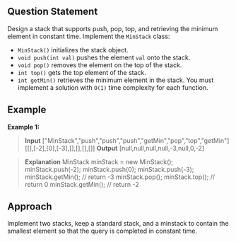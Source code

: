 ## Question Statement
Design a stack that supports push, pop, top, and retrieving the minimum element in constant time.
Implement the `MinStack` class:
- `MinStack()` initializes the stack object.
- `void push(int val)` pushes the element `val` onto the stack.
- `void pop()` removes the element on the top of the stack.
- `int top()` gets the top element of the stack.
- `int getMin()` retrieves the minimum element in the stack.
You must implement a solution with `O(1)` time complexity for each function.
## Example
**Example 1:**
>**Input**
>\["MinStack","push","push","push","getMin","pop","top","getMin"]
>\[[],\[-2],\[0],\[-3],[],[],[],[]]
>**Output**
>\[null,null,null,null,-3,null,0,-2]

>**Explanation**
>MinStack minStack = new MinStack();
>minStack.push(-2);
>minStack.push(0);
>minStack.push(-3);
>minStack.getMin(); // return -3
>minStack.pop();
>minStack.top();    // return 0
>minStack.getMin(); // return -2

## Approach
Implement two stacks, keep a standard stack, and a minstack to contain the smallest element so that the query is completed in constant time. 